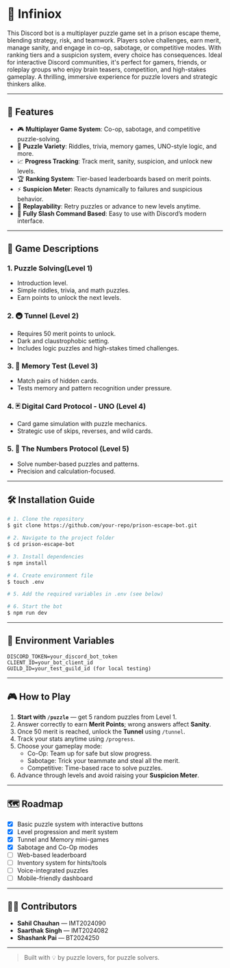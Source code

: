 # 🧠 Infiniox

This Discord bot is a multiplayer puzzle game set in a prison escape theme, blending strategy, risk, and teamwork. Players solve challenges, earn merit, manage sanity, and engage in co-op, sabotage, or competitive modes. With ranking tiers and a suspicion system, every choice has consequences. Ideal for interactive Discord communities, it's perfect for gamers, friends, or roleplay groups who enjoy brain teasers, competition, and high-stakes gameplay. A thrilling, immersive experience for puzzle lovers and strategic thinkers alike.

---

## 🚀 Features

- 🎮 **Multiplayer Game System**: Co-op, sabotage, and competitive puzzle-solving.
- 🧩 **Puzzle Variety**: Riddles, trivia, memory games, UNO-style logic, and more.
- 📈 **Progress Tracking**: Track merit, sanity, suspicion, and unlock new levels.
- 🏆 **Ranking System**: Tier-based leaderboards based on merit points.
- ⚡ **Suspicion Meter**: Reacts dynamically to failures and suspicious behavior.
- 🔄 **Replayability**: Retry puzzles or advance to new levels anytime.
- 💬 **Fully Slash Command Based**: Easy to use with Discord’s modern interface.

---

## 🧩 Game Descriptions

### 1. **Puzzle Solving(Level 1)**
- Introduction level.
- Simple riddles, trivia, and math puzzles.
- Earn points to unlock the next levels.

### 2. **🚇 Tunnel (Level 2)**
- Requires 50 merit points to unlock.
- Dark and claustrophobic setting.
- Includes logic puzzles and high-stakes timed challenges.

### 3. **🎴 Memory Test (Level 3)**
- Match pairs of hidden cards.
- Tests memory and pattern recognition under pressure.

### 4. **🃏 Digital Card Protocol - UNO (Level 4)**
- Card game simulation with puzzle mechanics.
- Strategic use of skips, reverses, and wild cards.

### 5. **🔢 The Numbers Protocol (Level 5)**
- Solve number-based puzzles and patterns.
- Precision and calculation-focused.

---

## 🛠️ Installation Guide

```bash
# 1. Clone the repository
$ git clone https://github.com/your-repo/prison-escape-bot.git

# 2. Navigate to the project folder
$ cd prison-escape-bot

# 3. Install dependencies
$ npm install

# 4. Create environment file
$ touch .env

# 5. Add the required variables in .env (see below)

# 6. Start the bot
$ npm run dev
```

---

## 🔧 Environment Variables

```
DISCORD_TOKEN=your_discord_bot_token
CLIENT_ID=your_bot_client_id
GUILD_ID=your_test_guild_id (for local testing)
```

---

## 🎮 How to Play

1. **Start with `/puzzle`** — get 5 random puzzles from Level 1.
2. Answer correctly to earn **Merit Points**; wrong answers affect **Sanity**.
3. Once 50 merit is reached, unlock the **Tunnel** using `/tunnel`.
4. Track your stats anytime using `/progress`.
5. Choose your gameplay mode:
   - Co-Op: Team up for safe but slow progress.
   - Sabotage: Trick your teammate and steal all the merit.
   - Competitive: Time-based race to solve puzzles.
6. Advance through levels and avoid raising your **Suspicion Meter**.

---

## 🗺️ Roadmap

- [x] Basic puzzle system with interactive buttons
- [x] Level progression and merit system
- [x] Tunnel and Memory mini-games
- [x] Sabotage and Co-Op modes
- [ ] Web-based leaderboard
- [ ] Inventory system for hints/tools
- [ ] Voice-integrated puzzles
- [ ] Mobile-friendly dashboard

---

## 👨‍💻 Contributors

- **Sahil Chauhan** — IMT2024090
- **Saarthak Singh** — IMT2024082
- **Shashank Pai** — BT2024250

---

> Built with 💡 by puzzle lovers, for puzzle solvers.


